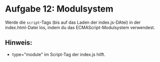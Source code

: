 # Aufgabe 12: Modulsystem

Werde die `script`-Tags (bis auf das Laden der index.js-DAtei) in der index.html-Datei los, indem du das ECMAScript-Modulsystem verwendest.

## Hinweis:

- type="module" im Script-Tag der index.js hilft.

